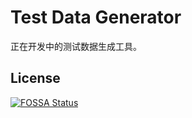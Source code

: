 # Test Data Generator

正在开发中的测试数据生成工具。

## License

[![FOSSA Status](https://app.fossa.io/api/projects/git%2Bgithub.com%2FOI-wiki%2Ftest-data-generator.svg?type=large)](https://app.fossa.io/projects/git%2Bgithub.com%2FOI-wiki%2Ftest-data-generator?ref=badge_large)
